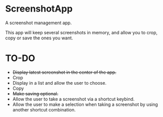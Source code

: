 # ScreenshotApp
 A screenshot management app.

 This app will keep several screenshots in memory, and allow you to crop, copy or save the ones you want.

 # TO-DO
- ~~Display latest screenshot in the center of the app.~~
- Crop
- Display in a list and allow the user to choose.
- Copy
- ~~Make saving optional.~~
- Allow the user to take a screenshot via a shortcut keybind.
- Allow the user to make a selection when taking a screenshot by using another shortcut combination.

